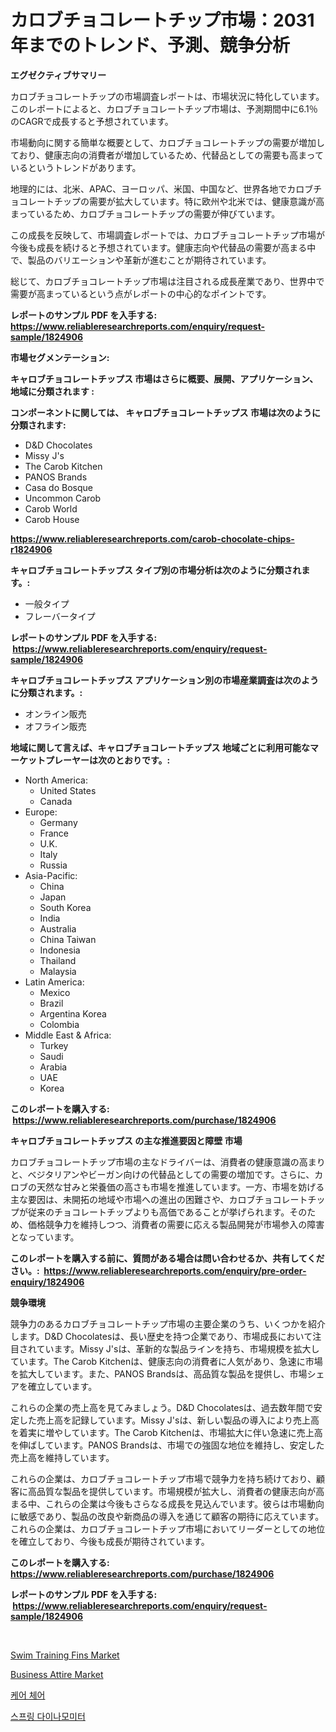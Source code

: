 <p><h1>カロブチョコレートチップ市場：2031年までのトレンド、予測、競争分析</h1></p><p><strong>エグゼクティブサマリー</strong></p>
<p><p>カロブチョコレートチップの市場調査レポートは、市場状況に特化しています。このレポートによると、カロブチョコレートチップ市場は、予測期間中に6.1％のCAGRで成長すると予想されています。</p><p>市場動向に関する簡単な概要として、カロブチョコレートチップの需要が増加しており、健康志向の消費者が増加しているため、代替品としての需要も高まっているというトレンドがあります。</p><p>地理的には、北米、APAC、ヨーロッパ、米国、中国など、世界各地でカロブチョコレートチップの需要が拡大しています。特に欧州や北米では、健康意識が高まっているため、カロブチョコレートチップの需要が伸びています。</p><p>この成長を反映して、市場調査レポートでは、カロブチョコレートチップ市場が今後も成長を続けると予想されています。健康志向や代替品の需要が高まる中で、製品のバリエーションや革新が進むことが期待されています。</p><p>総じて、カロブチョコレートチップ市場は注目される成長産業であり、世界中で需要が高まっているという点がレポートの中心的なポイントです。</p></p>
<p><strong>レポートのサンプル PDF を入手する: <a href="https://www.reliableresearchreports.com/enquiry/request-sample/1824906">https://www.reliableresearchreports.com/enquiry/request-sample/1824906</a></strong></p>
<p><strong>市場セグメンテーション:</strong></p>
<p><strong> キャロブチョコレートチップス 市場はさらに概要、展開、アプリケーション、地域に分類されます :</strong></p>
<p><strong>コンポーネントに関しては、 キャロブチョコレートチップス 市場は次のように分類されます: &nbsp;</strong></p>
<p><ul><li>D&D Chocolates</li><li>Missy J's</li><li>The Carob Kitchen</li><li>PANOS Brands</li><li>Casa do Bosque</li><li>Uncommon Carob</li><li>Carob World</li><li>Carob House</li></ul></p>
<p><strong><a href="https://www.reliableresearchreports.com/carob-chocolate-chips-r1824906">https://www.reliableresearchreports.com/carob-chocolate-chips-r1824906</a></strong></p>
<p><strong> キャロブチョコレートチップス タイプ別の市場分析は次のように分類されます。:</strong></p>
<p><ul><li>一般タイプ</li><li>フレーバータイプ</li></ul></p>
<p><strong>レポートのサンプル PDF を入手する: &nbsp;<a href="https://www.reliableresearchreports.com/enquiry/request-sample/1824906">https://www.reliableresearchreports.com/enquiry/request-sample/1824906</a></strong></p>
<p><strong> キャロブチョコレートチップス アプリケーション別の市場産業調査は次のように分類されます。:</strong></p>
<p><ul><li>オンライン販売</li><li>オフライン販売</li></ul></p>
<p><strong>地域に関して言えば、キャロブチョコレートチップス 地域ごとに利用可能なマーケットプレーヤーは次のとおりです。:</strong></p>
<p><ul>
    <li>
        North America:
        <ul>
            <li>United States</li>
            <li>Canada</li>
        </ul>
    </li>
    <li>
        Europe:
        <ul>
            <li>Germany</li>
            <li>France</li>
            <li>U.K.</li>
            <li>Italy</li>
            <li>Russia</li>
        </ul>
    </li>
    <li>
        Asia-Pacific:
        <ul>
            <li>China</li>
            <li>Japan</li>
            <li>South Korea</li>
            <li>India</li>
            <li>Australia</li>
            <li>China Taiwan</li>
            <li>Indonesia</li>
            <li>Thailand</li>
            <li>Malaysia</li>
        </ul>
    </li>
    <li>
        Latin America:
        <ul>
            <li>Mexico</li>
            <li>Brazil</li>
            <li>Argentina Korea</li>
            <li>Colombia</li>
        </ul>
    </li>
    <li>
        Middle East & Africa:
        <ul>
            <li>Turkey</li>
            <li>Saudi</li>
            <li>Arabia</li>
            <li>UAE</li>
            <li>Korea</li>
        </ul>
    </li>
    </ul></p>
<p><strong>このレポートを購入する: &nbsp;<a href="https://www.reliableresearchreports.com/purchase/1824906">https://www.reliableresearchreports.com/purchase/1824906</a></strong></p>
<p><strong>キャロブチョコレートチップス の主な推進要因と障壁 市場</strong></p>
<p><p>カロブチョコレートチップ市場の主なドライバーは、消費者の健康意識の高まりと、ベジタリアンやビーガン向けの代替品としての需要の増加です。さらに、カロブの天然な甘みと栄養価の高さも市場を推進しています。一方、市場を妨げる主な要因は、未開拓の地域や市場への進出の困難さや、カロブチョコレートチップが従来のチョコレートチップよりも高価であることが挙げられます。そのため、価格競争力を維持しつつ、消費者の需要に応える製品開発が市場参入の障害となっています。</p></p>
<p><strong>このレポートを購入する前に、質問がある場合は問い合わせるか、共有してください。:&nbsp; <a href="https://www.reliableresearchreports.com/enquiry/pre-order-enquiry/1824906">https://www.reliableresearchreports.com/enquiry/pre-order-enquiry/1824906</a></strong></p>
<p><strong>競争環境</strong></p>
<p><p>競争力のあるカロブチョコレートチップ市場の主要企業のうち、いくつかを紹介します。D&D Chocolatesは、長い歴史を持つ企業であり、市場成長において注目されています。Missy J'sは、革新的な製品ラインを持ち、市場規模を拡大しています。The Carob Kitchenは、健康志向の消費者に人気があり、急速に市場を拡大しています。また、PANOS Brandsは、高品質な製品を提供し、市場シェアを確立しています。</p><p>これらの企業の売上高を見てみましょう。D&D Chocolatesは、過去数年間で安定した売上高を記録しています。Missy J'sは、新しい製品の導入により売上高を着実に増やしています。The Carob Kitchenは、市場拡大に伴い急速に売上高を伸ばしています。PANOS Brandsは、市場での強固な地位を維持し、安定した売上高を維持しています。</p><p>これらの企業は、カロブチョコレートチップ市場で競争力を持ち続けており、顧客に高品質な製品を提供しています。市場規模が拡大し、消費者の健康志向が高まる中、これらの企業は今後もさらなる成長を見込んでいます。彼らは市場動向に敏感であり、製品の改良や新商品の導入を通じて顧客の期待に応えています。これらの企業は、カロブチョコレートチップ市場においてリーダーとしての地位を確立しており、今後も成長が期待されています。</p></p>
<p><strong>このレポートを購入する: &nbsp; <a href="https://www.reliableresearchreports.com/purchase/1824906">https://www.reliableresearchreports.com/purchase/1824906</a></strong></p>
<p><strong>レポートのサンプル PDF を入手する: &nbsp;<a href="https://www.reliableresearchreports.com/enquiry/request-sample/1824906">https://www.reliableresearchreports.com/enquiry/request-sample/1824906</a></strong><strong></strong></p>
<p>&nbsp;</p>
<p><p><a href="https://www.linkedin.com/pulse/swim-training-fins-market-insight-trends-growth-forecasted-from-trr8f?trackingId=Gu9zi3mH0V%2FurwM66RCCLQ%3D%3D">Swim Training Fins Market</a></p><p><a href="https://www.linkedin.com/pulse/business-attire-market-insights-cagr-trends-growth-strategies-rjvbe?trackingId=YzKd0Lf4LLnIzyGHYI9J6Q%3D%3D">Business Attire Market</a></p><p><a href="https://medium.com/@ieremiapadurariu20221/%EC%BC%80%EC%96%B4-%EC%9D%98%EC%9E%90-%EC%8B%9C%EC%9E%A5-%EB%B6%84%EC%84%9D-%EA%B7%B8-cagr-%EC%8B%9C%EC%9E%A5-%EC%84%B8%EB%B6%84%ED%99%94-%EB%B0%8F-%EA%B8%80%EB%A1%9C%EB%B2%8C-%EC%82%B0%EC%97%85-%EA%B0%9C%EC%9A%94-629e237021c6">케어 체어</a></p><p><a href="https://medium.com/@twix678568/2024%EB%85%84%EB%B6%80%ED%84%B0-2031%EB%85%84%EA%B9%8C%EC%A7%80%EC%9D%98-%EA%B8%B0%EA%B0%84-%EB%8F%99%EC%95%88-%EC%98%88%EC%83%81%EB%90%98%EB%8A%94-%EB%B4%84-%EB%8B%A4%EC%9D%B4%EB%82%98%EB%AA%A8%EB%AF%B8%ED%84%B0-%EC%8B%9C%EC%9E%A5-%EB%B6%84%EC%84%9D-%EB%B0%8F-%EA%B7%9C%EB%AA%A8%EC%97%90-%EB%8C%80%ED%95%9C-%EC%A0%84%EB%A7%9D-ec17bf2f326f">스프링 다이나모미터</a></p></p>